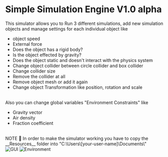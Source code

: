 # Simple Simulation Engine V1.0 alpha
This simulator allows you to Run 3 different simulations, add new simulation objects and manage settings for each individual object like
<ul>
<li> object speed </li>
<li> External force </li>
<li> Does the object has a rigid body? </li>
<li> Is the object effected by gravity? </li>
<li> Does the object static and doesn't interact with the physics system </li>
<li> Change object collider between circle collider and box collider </li>
<li> Change collider size </li>
<li> Remove the collider at all </li>
<li> Remove object mesh or add it again </li>
<li> Change object Transformation like position, rotation and scale </li>
</ul>
</br>
Also you can change global variables "Environment Constraints" like 
<ul>
<li> Gravity vector </li>
<li> Air density </li>
<li> Fraction coefficient </li>
</ul>
</br>
NOTE 📝 
In order to make the simulator working you have to copy the __Resources__ folder into "C:\Users\[your-user-name]\Documents\"
</br>
<img src="https://user-images.githubusercontent.com/39844467/133611646-5b184453-ed8e-44d2-9d19-594f10a578ab.png" title="GUI">
<img src="https://user-images.githubusercontent.com/39844467/133611783-9f67630e-1e73-4795-a766-96627d4292e6.png" title="Environment">
